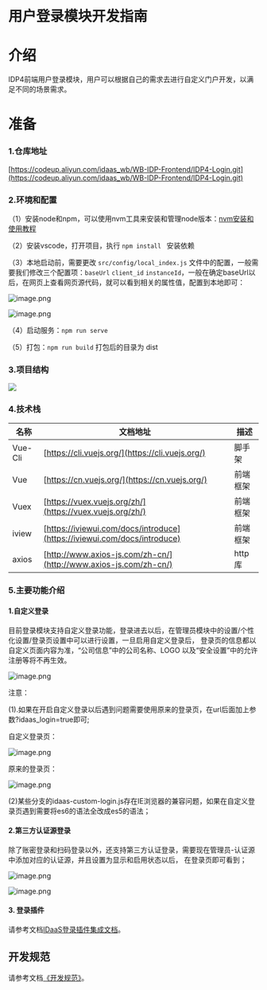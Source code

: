 # 用户登录模块开发指南


# 介绍

IDP4前端用户登录模块，用户可以根据自己的需求去进行自定义门户开发，以满足不同的场景需求。

# 准备


### 1.仓库地址
[https://codeup.aliyun.com/idaas_wb/WB-IDP-Frontend/IDP4-Login.git](https://codeup.aliyun.com/idaas_wb/WB-IDP-Frontend/IDP4-Login.git)
​

### 2.环境和配置
（1）安装node和npm，可以使用nvm工具来安装和管理node版本：[nvm安装和使用教程](https://blog.csdn.net/qq_41866776/article/details/102664679)

（2）安装vscode，打开项目，执行 `npm install ` 安装依赖

（3）本地启动前，需要更改 `src/config/local_index.js` 文件中的配置，一般需要我们修改三个配置项：`baseUrl`  `client_id`  `instanceId`，一般在确定baseUrl以后，在网页上查看网页源代码，就可以看到相关的属性值，配置到本地即可：

![image.png](resources/user-login-1.png)


![image.png](resources/user-login-2.png)

（4）启动服务：`npm run serve`

（5）打包：`npm run build`   打包后的目录为 dist


### 3.项目结构

![](resources/user-login-3.jpg)

### 4.技术栈
| **名称** | **文档地址** | **描述** |
| --- | --- | --- |
| Vue-Cli | [https://cli.vuejs.org/](https://cli.vuejs.org/) | 脚手架 |
| Vue | [https://cn.vuejs.org/](https://cn.vuejs.org/) | 前端框架 |
| Vuex | [https://vuex.vuejs.org/zh/](https://vuex.vuejs.org/zh/) | 前端框架 |
| iview | [https://iviewui.com/docs/introduce](https://iviewui.com/docs/introduce) | 前端框架 |
| axios | [http://www.axios-js.com/zh-cn/](http://www.axios-js.com/zh-cn/) | http库 |

### 
### 5.主要功能介绍
#### 1.自定义登录
目前登录模块支持自定义登录功能，登录进去以后，在管理员模块中的设置/个性化设置/登录页设置中可以进行设置，一旦启用自定义登录后，
登录页的信息都以自定义页面内容为准，“公司信息”中的公司名称、LOGO 以及“安全设置”中的允许注册等将不再生效。
​

![image.png](resources/user-login-4.png)

注意：

(1).如果在开启自定义登录以后遇到问题需要使用原来的登录页，在url后面加上参数?idaas_login=true即可;
​



自定义登录页：

![image.png](resources/user-login-5.png)

原来的登录页：

![image.png](resources/user-login-6.png)


(2)某些分支的idaas-custom-login.js存在IE浏览器的兼容问题，如果在自定义登录页遇到需要将es6的语法全改成es5的语法；
​

#### 2.第三方认证源登录

除了账密登录和扫码登录以外，还支持第三方认证登录，需要现在管理员-认证源中添加对应的认证源，并且设置为显示和启用状态以后，
在登录页即可看到；

![image.png](resources/user-login-7.png)


![image.png](resources/user-login-8.png)

#### 3. 登录插件

请参考文档[IDaaS登录插件集成文档]()。
​


## 开发规范

请参考文档[《开发规范》](resources/阿里巴巴IDaaS前端开发规范.pdf)。

